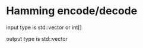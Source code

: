 # Hamming encode/decode

input type is std::vector <int> or int[]

output type is std::vector <int>
